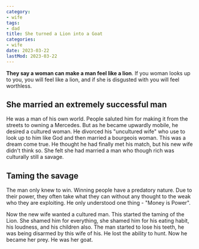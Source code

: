 ```yaml
---
category:
- wife
tags:
- dad
title: She turned a Lion into a Goat
categories:
- wife
date: 2023-03-22
lastMod: 2023-03-22
---
```

**They say a woman can make a man feel like a lion**. If you woman looks up to you, you will feel like a lion, and if she is disgusted with you will feel worthless.

## She married an extremely successful man
He was a man of his own world. People saluted him for making it from the streets to owning a Mercedes. But as he became upwardly mobile, he desired a cultured woman. He divorced his "uncultured wife" who use to look up to him like God and then married a bourgeois woman. This was a dream come true. He thought he had finally met his match, but his new wife didn't think so. She felt she had married a man who though rich was culturally still a savage. 

## Taming the savage 
The man only knew to win. Winning people have a predatory nature. Due to their power, they often take what they can without any thought to the weak who they are exploiting. He only understood one thing - "Money is Power". 

Now the new wife wanted a cultured man. This started the taming of the Lion. She shamed him for everything, she shamed him for his eating habit, his loudness, and his children also. The man started to lose his teeth, he was being disarmed by this wife of his. He lost the ability to hunt. Now he became her prey. He was her goat. 

